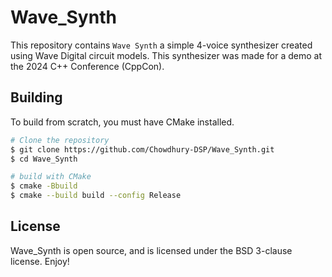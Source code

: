 # Wave_Synth

This repository contains `Wave Synth` a simple 4-voice synthesizer
created using Wave Digital circuit models. This synthesizer was made
for a demo at the 2024 C++ Conference (CppCon).

## Building

To build from scratch, you must have CMake installed.

```bash
# Clone the repository
$ git clone https://github.com/Chowdhury-DSP/Wave_Synth.git
$ cd Wave_Synth

# build with CMake
$ cmake -Bbuild
$ cmake --build build --config Release
```

## License

Wave_Synth is open source, and is licensed under the BSD 3-clause license.
Enjoy!
